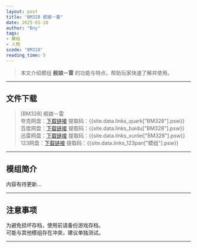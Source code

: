 ```yaml
---
layout: post
title: "BM328 舰娘－雷"
date: 2025-01-10
author: "Bny"
tags: 
- 模组
- 人物
scode: "BM328"
reading_time: 5
---
```


> 本文介绍模组 **舰娘－雷** 的功能与特点，帮助玩家快速了解并使用。

---

## 文件下载

> [BM328] 舰娘－雷  
夸克网盘：[下载链接]({{site.data.links_quark["BM328"].url}}) 提取码：{{site.data.links_quark["BM328"].psw}}  
百度网盘：[下载链接]({{site.data.links_baidu["BM328"].url}}) 提取码：{{site.data.links_baidu["BM328"].psw}}  
迅雷网盘：[下载链接]({{site.data.links_xunlei["BM328"].url}}) 提取码：{{site.data.links_xunlei["BM328"].psw}}  
123网盘：[下载链接]({{site.data.links_123pan["模组"].url}}) 提取码：{{site.data.links_123pan["模组"].psw}}  

---

## 模组简介

>  
内容有待更新...  

---

## 注意事项

>  
为避免损坏存档，使用前请备份游戏存档。  
可能与其他模组存在冲突，建议单独测试。  

---

